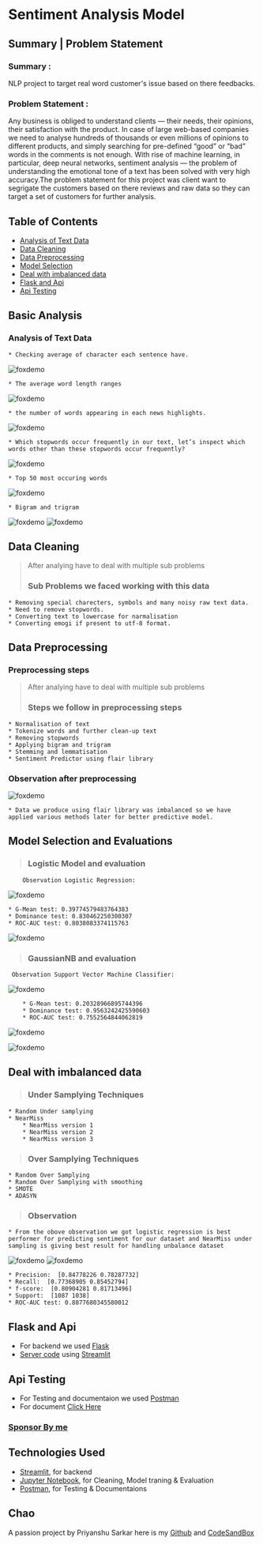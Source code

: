 # Sentiment Analysis Model

## Summary | Problem Statement

### Summary :
NLP project to target real word customer's issue based on there feedbacks.

### Problem Statement :
Any business is obliged to understand clients — their needs, their opinions, their satisfaction with the product. In case of large web-based companies we need to analyse hundreds of thousands or even millions of opinions to different products, and simply searching for pre-defined “good” or “bad” words in the comments is not enough. With rise of machine learning, in particular, deep neural networks, sentiment analysis — the problem of understanding the emotional tone of a text has been solved with very high accuracy.The problem statement for this project was client want to segrigate the customers based on there reviews and raw data so they can target a set of customers for further analysis.

## Table of Contents
  - [Analysis of Text Data](#Analysis-of-Text-Data)
  - [Data Cleaning](#data-cleaning)
  - [Data Preprocessing](#data-preprocessing)
  - [Model Selection](#model-selection-and-evaluations)
  - [Deal with imbalanced data](#deal-with-imbalanced-data)
  - [Flask and Api](#flask-and-api)
  - [Api Testing](#api-testing)

## Basic Analysis
### Analysis of Text Data
 
>>
    * Checking average of character each sentence have.
![foxdemo](https://github.com/SarkarPriyanshu/Sentiment_Predict/blob/master/Graphs/img1.png?raw=true)
    
    * The average word length ranges
![foxdemo](https://github.com/SarkarPriyanshu/Sentiment_Predict/blob/master/Graphs/img2.png?raw=true)

    * the number of words appearing in each news highlights.
![foxdemo](https://github.com/SarkarPriyanshu/Sentiment_Predict/blob/master/Graphs/img3.png?raw=true)    
    
    * Which stopwords occur frequently in our text, let’s inspect which words other than these stopwords occur frequently?
![foxdemo](https://github.com/SarkarPriyanshu/Sentiment_Predict/blob/master/Graphs/img4.png?raw=true)
    
    * Top 50 most occuring words
![foxdemo](https://github.com/SarkarPriyanshu/Sentiment_Predict/blob/master/Graphs/img5.png?raw=true)
    
    * Bigram and trigram 
![foxdemo](https://github.com/SarkarPriyanshu/Sentiment_Predict/blob/master/Graphs/img6.png?raw=true)
![foxdemo](https://github.com/SarkarPriyanshu/Sentiment_Predict/blob/master/Graphs/img6.1.png?raw=true)


## Data Cleaning
>   After analying have to deal with multiple sub problems
> ### Sub Problems we faced working with this data
>>
    * Removing special charecters, symbols and many noisy raw text data.
    * Need to remove stopwords.
    * Converting text to lowercase for narmalisation 
    * Converting emogi if present to utf-8 format.
>

## Data Preprocessing
### Preprocessing steps

>   After analying have to deal with multiple sub problems
> ### Steps we follow in preprocessing steps
>>
    * Normalisation of text
    * Tokenize words and further clean-up text
    * Removing stopwords
    * Applying bigram and trigram
    * Stemming and lemmatisation
    * Sentiment Predictor using flair library

### Observation after preprocessing
>>
![foxdemo](https://github.com/SarkarPriyanshu/Sentiment_Predict/blob/master/Graphs/img7.png?raw=true)
    
    * Data we produce using flair library was imbalanced so we have applied various methods later for better predictive model.

## Model Selection and Evaluations
> ### Logistic Model and evaluation
>>
        Observation Logistic Regression:
![foxdemo](https://github.com/SarkarPriyanshu/Sentiment_Predict/blob/master/Graphs/img8.png?raw=true)
    
    * G-Mean test: 0.39774579483764383
    * Dominance test: 0.830462250300307
    * ROC-AUC test: 0.8038083374115763

![foxdemo](https://github.com/SarkarPriyanshu/Sentiment_Predict/blob/master/Graphs/img9.png?raw=true)
        
> ### GaussianNB and evaluation
>>
     Observation Support Vector Machine Classifier:
![foxdemo](https://github.com/SarkarPriyanshu/Sentiment_Predict/blob/master/Graphs/img10.png?raw=true)
     
        * G-Mean test: 0.20328966895744396
        * Dominance test: 0.9563242425590603
        * ROC-AUC test: 0.7552564844062819
            
![foxdemo](https://github.com/SarkarPriyanshu/Sentiment_Predict/blob/master/Graphs/img11.png?raw=true)

![foxdemo](https://github.com/SarkarPriyanshu/Sentiment_Predict/blob/master/Graphs/img12.png?raw=true)
  
## Deal with imbalanced data
> ### Under Samplying Techniques 
>>
    * Random Under samplying
    * NearMiss
        * NearMiss version 1
        * NearMiss version 2
        * NearMiss version 3

> ### Over Samplying Techniques
    * Random Over Samplying
    * Random Over Samplying with smoothing
    * SMOTE
    * ADASYN
    
> ### Observation
    * From the obove observation we got logistic regression is best performer for predicting sentiment for our dataset and NearMiss under sampling is giving best result for handling unbalance dataset
    
![foxdemo](https://github.com/SarkarPriyanshu/Sentiment_Predict/blob/master/Graphs/imglast.png?raw=true)
![foxdemo](https://github.com/SarkarPriyanshu/Sentiment_Predict/blob/master/Graphs/img13.png?raw=true)
    
    * Precision:  [0.84778226 0.78287732]
    * Recall:  [0.77368905 0.85452794]
    * f-score:  [0.80904281 0.81713496]
    * Support:  [1087 1038]
    * ROC-AUC test: 0.8877680345580012
    
## Flask and Api
>>
  * For backend we used [Flask](https://flask.palletsprojects.com/en/2.2.x/)
  * [Server code](https://github.com/SarkarPriyanshu/Sentiment_Predict/tree/master/Server) using [Streamlit](https://streamlit.io/)
    
## Api Testing
>>
  * For Testing and documentaion we used [Postman](https://www.postman.com/)
  * For document [Click Here](https://github.com/SarkarPriyanshu/CreditScore/blob/main/Credit%20score%20classification%20APIs.postman_collection.json)

### [Sponsor By me]([https://github.com/SarkarPriyanshu])

## Technologies Used

- [Streamlit](https://streamlit.io/), for backend
- [Jupyter Notebook](https://jupyter.org/), for Cleaning, Model traning & Evaluation
- [Postman](https://www.postman.com/), for Testing & Documentaions

## Chao

A passion project by Priyanshu Sarkar here is my [Github](https://github.com/SarkarPriyanshu) and  [CodeSandBox](https://codesandbox.io/u/SarkarPriyanshu)
